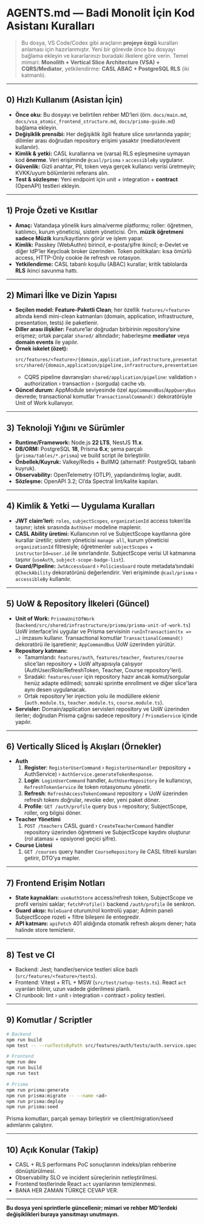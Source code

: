 ﻿# AGENTS.md — Badi Monolit İçin Kod Asistanı Kuralları

> Bu dosya, VS Code/Codex gibi araçların **projeye özgü** kuralları anlaması için hazırlanmıştır. Yeni bir görevde önce bu dosyayı bağlama ekleyin ve kararlarınızı buradaki ilkelere göre verin. Temel mimari: **Monolith + Vertical Slice Architecture (VSA) + CQRS/Mediator**, yetkilendirme: **CASL ABAC + PostgreSQL RLS** (iki katmanlı).

---

## 0) Hızlı Kullanım (Asistan İçin)
- **Önce oku:** Bu dosyayı ve belirtilen rehber MD’leri (örn. `docs/main.md`, `docs/vsa_atomic_frontend_structure.md`, `docs/prisma-guide.md`) bağlama ekleyin.
- **Değişiklik prensibi:** Her değişiklik ilgili feature slice sınırlarında yapılır; dilimler arası doğrudan repository erişimi yasaktır (mediator/event kullanılır).
- **Kimlik & yetki:** CASL kurallarına ve (varsa) RLS eşleşmesine uymayan kod **önerme**. Veri erişiminde `@casl/prisma` › `accessibleBy` uygulanır.
- **Güvenlik:** Gizli anahtar, PII, token veya gerçek kullanıcı verisi üretmeyin; KVKK/uyum bölümlerini referans alın.
- **Test & sözleşme:** Yeni endpoint için unit + integration + **contract** (OpenAPI) testleri ekleyin.

---

## 1) Proje Özeti ve Kısıtlar
- **Amaç:** Vatandaşa yönelik kurs alma/verme platformu; roller: öğretmen, katılımcı, kurum yöneticisi, sistem yöneticisi. Örn. **müzik öğretmeni sadece Müzik** kurs/kayıtlarını görür ve işlem yapar.
- **Kimlik:** Passkey (WebAuthn) birincil, e-posta/şifre ikincil; e-Devlet ve diğer IdP’ler Keycloak broker üzerinden. Token politikaları: kısa ömürlü access, HTTP-Only cookie ile refresh ve rotasyon.
- **Yetkilendirme:** CASL tabanlı koşullu (ABAC) kurallar; kritik tablolarda **RLS** ikinci savunma hattı.

---

## 2) Mimari İlke ve Dizin Yapısı
- **Seçilen model:** **Feature-Paketli Clean**; her özellik `features/<feature>` altında kendi mini-clean katmanları (domain, application, infrastructure, presentation, tests) ile paketlenir.
- **Diller arası ilişkiler:** Feature’lar doğrudan birbirinin repository’sine erişmez; ortak parçalar `shared/` altındadır; haberleşme **mediator** veya **domain events** ile yapılır.
- **Örnek iskelet (özet):**
  ```txt
  src/features/<feature>/{domain,application,infrastructure,presentation,tests}
  src/shared/{domain,application/pipeline,infrastructure,presentation}
  ```
  - CQRS pipeline davranışları `shared/application/pipeline`: validation › authorization › transaction › (sorguda) cache vb.
- **Güncel durum:** AppModule seviyesinde özel `AppCommandBus`/`AppQueryBus` devrede; transactional komutlar `TransactionalCommand()` dekoratörüyle Unit of Work kullanıyor.

---

## 3) Teknoloji Yığını ve Sürümler
- **Runtime/Framework:** Node.js **22 LTS**, NestJS **11.x**.
- **DB/ORM:** PostgreSQL **18**, Prisma **6.x**; şema parçalı (`prisma/tables/*.prisma`) ve build script ile birleştirilir.
- **Önbellek/Kuyruk:** Valkey/Redis + BullMQ (alternatif: PostgreSQL tabanlı kuyruk).
- **Observability:** OpenTelemetry (OTLP), yapılandırılmış loglar, audit.
- **Sözleşme:** OpenAPI 3.2; CI’da Spectral lint/kalite kapıları.

---

## 4) Kimlik & Yetki — Uygulama Kuralları
- **JWT claim’leri:** `roles`, `subjectScopes`, `organizationId` access token’da taşınır; istek sırasında `AuthUser` modeline maplenir.
- **CASL Ability üretimi:** Kullanıcının rol ve SubjectScope kayıtlarına göre kurallar üretilir; sistem yöneticisi `manage all`, kurum yöneticisi `organizationId` filtresiyle; öğretmenler `subjectScopes` + `instructorId=user.id` ile sınırlandırılır. SubjectScope verisi UI katmanına taşınır (`useAuth`, `subject-scope-badge-list`).
- **Guard/Pipeline:** `JwtAccessGuard` › `PoliciesGuard` route metadata’sındaki `@CheckAbility` dekoratörünü değerlendirir. Veri erişiminde `@casl/prisma` › `accessibleBy` kullanılır.

---

## 5) UoW & Repository İlkeleri (Güncel)
- **Unit of Work:** `PrismaUnitOfWork` (`backend/src/shared/infrastructure/prisma/prisma-unit-of-work.ts`) UoW interface’ini uygular ve Prisma servisinin `runInTransaction(tx => …)` imzasını kullanır. Transactional komutlar `TransactionalCommand()` dekoratörü ile işaretlenir; `AppCommandBus` UoW üzerinden yürütür.
- **Repository katmanı:**
  - Tamamlandı: `features/auth`, `features/teacher`, `features/course` slice'ları repository + UoW altyapısıyla çalışıyor (AuthUser/Role/RefreshToken, Teacher, Course repository'leri).
  - Sıradaki: `features/user` için repository hazır ancak komut/sorgular henüz adapte edilmedi; sonraki sprintte enrollment ve diğer slice'lara aynı desen uygulanacak.
  - Ortak repository'ler injection yolu ile modüllere eklenir (`auth.module.ts`, `teacher.module.ts`, `course.module.ts`).
- **Servisler:** Domain/application servisleri repository ve UoW üzerinden ilerler; doğrudan Prisma çağrısı sadece repository / `PrismaService` içinde yapılır.

---

## 6) Vertically Sliced İş Akışları (Örnekler)
- **Auth**
  1. **Register**: `RegisterUserCommand` › `RegisterUserHandler` (repository + AuthService) › `AuthService.generateTokenResponse`.
  2. **Login**: `LoginUserCommand` handler, `AuthUserRepository` ile kullanıcıyı, `RefreshTokenService` ile token rotasyonunu yönetir.
  3. **Refresh**: `RefreshAccessTokenCommand` repository + UoW üzerinden refresh tokenı doğrular, revoke eder, yeni paket döner.
  4. **Profile**: `GET /auth/profile` query bus › repository; SubjectScope, roller, org bilgisi döner.
- **Teacher Yönetimi**
  1. `POST /teachers` CASL guard › `CreateTeacherCommand` handler repository üzerinden öğretmeni ve SubjectScope kaydını oluşturur (rol ataması + opsiyonel geçici şifre).
- **Course Listesi**
  1. `GET /courses` query handler `CourseRepository` ile CASL filtreli kursları getirir, DTO’ya mapler.

---

## 7) Frontend Erişim Notları
- **State kaynakları:** `useAuthStore` access/refresh token, SubjectScope ve profil verisini saklar; `fetchProfile()` backend `/auth/profile` ile senkron.
- **Guard akışı:** `RoleGuard` oturum/rol kontrolü yapar; Admin paneli SubjectScope rozeti + filtre bileşeni ile entegredir.
- **API katmanı:** `apiFetch` 401 aldığında otomatik refresh akışını dener; hata halinde store temizlenir.

---

## 8) Test ve CI
- Backend: Jest; handler/service testleri slice bazlı (`src/features/<feature>/tests`).
- Frontend: Vitest + RTL + MSW (`src/test/setup-tests.ts`). React `act` uyarıları bilinir, uzun vadede giderilmesi planlı.
- CI runbook: lint › unit › integration › contract › policy testleri.

---

## 9) Komutlar / Scriptler
```bash
# Backend
npm run build
npm test -- --runTestsByPath src/features/auth/tests/auth.service.spec.ts src/features/auth/tests/login-user.handler.spec.ts src/features/teacher/tests/create-teacher.handler.spec.ts

# Frontend
npm run dev
npm run build
npm run test

# Prisma
npm run prisma:generate
npm run prisma:migrate -- --name <ad>
npm run prisma:deploy
npm run prisma:seed
```
Prisma komutları, parçalı şemayı birleştirir ve client/migration/seed adımlarını çalıştırır.

---

## 10) Açık Konular (Takip)
- CASL + RLS performans PoC sonuçlarının indeks/plan rehberine dönüştürülmesi.
- Observability SLO ve incident süreçlerinin netleştirilmesi.
- Frontend testlerinde React `act` uyarılarının temizlenmesi.
- BANA HER ZAMAN TÜRKÇE CEVAP VER.
---

**Bu dosya yeni sprintlerle güncellenir; mimari ve rehber MD’lerdeki değişiklikleri buraya yansıtmayı unutmayın.**
